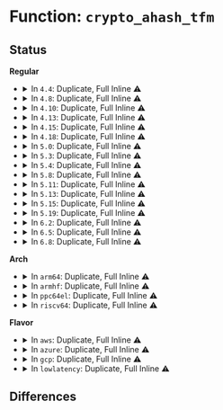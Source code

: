 # Function: <code>crypto_ahash_tfm</code>

## Status
<b>Regular</b>
<ul>
<li>
<details>
<summary>In <code>4.4</code>: Duplicate, Full Inline ⚠️</summary>

**Collision:** Static Duplication

**Inline:** Full

**Transformation:** False

**Instances:**

```
In security/integrity/ima/ima_crypto.c (ffffffff81397dd9)
Location: include/crypto/hash.h:248
Inline: True
Inline callers:
  - security/integrity/ima/ima_crypto.c:ima_calc_file_hash_atfm
  - security/integrity/ima/ima_crypto.c:ima_calc_file_hash
```
```
In crypto/ahash.c (0)
Location: include/crypto/hash.h:248
Inline: True
```
```
In crypto/shash.c (0)
Location: include/crypto/hash.h:248
Inline: True
```
</details>
</li>
<li>
<details>
<summary>In <code>4.8</code>: Duplicate, Full Inline ⚠️</summary>

**Collision:** Static Duplication

**Inline:** Full

**Transformation:** False

**Instances:**

```
In security/integrity/ima/ima_crypto.c (ffffffff813d494b)
Location: include/crypto/hash.h:249
Inline: True
Inline callers:
  - security/integrity/ima/ima_crypto.c:ima_calc_buffer_hash
  - security/integrity/ima/ima_crypto.c:ima_calc_file_hash
```
```
In crypto/ahash.c (0)
Location: include/crypto/hash.h:249
Inline: True
```
```
In crypto/shash.c (0)
Location: include/crypto/hash.h:249
Inline: True
```
```
In net/ipv4/tcp.c (ffffffff817d4847)
Location: include/crypto/hash.h:249
Inline: True
Inline callers:
  - net/ipv4/tcp.c:tcp_alloc_md5sig_pool
```
</details>
</li>
<li>
<details>
<summary>In <code>4.10</code>: Duplicate, Full Inline ⚠️</summary>

**Collision:** Static Duplication

**Inline:** Full

**Transformation:** False

**Instances:**

```
In security/integrity/ima/ima_crypto.c (ffffffff813ec39b)
Location: include/crypto/hash.h:249
Inline: True
Inline callers:
  - security/integrity/ima/ima_crypto.c:ima_calc_buffer_hash
  - security/integrity/ima/ima_crypto.c:ima_calc_file_hash
```
```
In crypto/ahash.c (0)
Location: include/crypto/hash.h:249
Inline: True
```
```
In crypto/shash.c (0)
Location: include/crypto/hash.h:249
Inline: True
```
```
In arch/x86/power/hibernate_64.c (ffffffff8178d600)
Location: include/crypto/hash.h:249
Inline: True
Inline callers:
  - arch/x86/power/hibernate_64.c:get_e820_md5
```
```
In net/ipv4/tcp.c (ffffffff81804589)
Location: include/crypto/hash.h:249
Inline: True
Inline callers:
  - net/ipv4/tcp.c:tcp_alloc_md5sig_pool
```
</details>
</li>
<li>
<details>
<summary>In <code>4.13</code>: Duplicate, Full Inline ⚠️</summary>

**Collision:** Static Duplication

**Inline:** Full

**Transformation:** False

**Instances:**

```
In security/integrity/ima/ima_crypto.c (ffffffff813f8754)
Location: include/crypto/hash.h:249
Inline: True
Inline callers:
  - security/integrity/ima/ima_crypto.c:ima_calc_buffer_hash
  - security/integrity/ima/ima_crypto.c:ima_calc_buffer_hash
  - security/integrity/ima/ima_crypto.c:ima_calc_file_hash
  - security/integrity/ima/ima_crypto.c:ima_calc_file_hash
```
```
In crypto/ahash.c (0)
Location: include/crypto/hash.h:249
Inline: True
```
```
In crypto/shash.c (0)
Location: include/crypto/hash.h:249
Inline: True
```
```
In arch/x86/power/hibernate_64.c (ffffffff817ab790)
Location: include/crypto/hash.h:249
Inline: True
Inline callers:
  - arch/x86/power/hibernate_64.c:get_e820_md5
```
```
In net/ipv4/tcp.c (ffffffff81824817)
Location: include/crypto/hash.h:249
Inline: True
Inline callers:
  - net/ipv4/tcp.c:tcp_alloc_md5sig_pool
```
</details>
</li>
<li>
<details>
<summary>In <code>4.15</code>: Duplicate, Full Inline ⚠️</summary>

**Collision:** Static Duplication

**Inline:** Full

**Transformation:** False

**Instances:**

```
In security/integrity/ima/ima_crypto.c (ffffffff81420ad8)
Location: include/crypto/hash.h:253
Inline: True
Inline callers:
  - security/integrity/ima/ima_crypto.c:ima_calc_buffer_hash
  - security/integrity/ima/ima_crypto.c:ima_calc_buffer_hash
  - security/integrity/ima/ima_crypto.c:ima_calc_file_hash
  - security/integrity/ima/ima_crypto.c:ima_calc_file_hash
```
```
In crypto/ahash.c (0)
Location: include/crypto/hash.h:253
Inline: True
```
```
In crypto/shash.c (0)
Location: include/crypto/hash.h:253
Inline: True
```
```
In crypto/gcm.c (ffffffff81438c71)
Location: include/crypto/hash.h:253
Inline: True
Inline callers:
  - crypto/gcm.c:crypto_gcm_exit_tfm
  - crypto/gcm.c:crypto_gcm_init_tfm
  - crypto/gcm.c:gcm_hash
```
```
In arch/x86/power/hibernate_64.c (ffffffff81822d00)
Location: include/crypto/hash.h:253
Inline: True
Inline callers:
  - arch/x86/power/hibernate_64.c:get_e820_md5
```
```
In net/ipv4/tcp.c (ffffffff818a35a8)
Location: include/crypto/hash.h:253
Inline: True
Inline callers:
  - net/ipv4/tcp.c:tcp_alloc_md5sig_pool
```
```
In net/ipv4/tcp_ipv4.c (0)
Location: include/crypto/hash.h:253
Inline: True
```
```
In net/ipv6/tcp_ipv6.c (0)
Location: include/crypto/hash.h:253
Inline: True
```
</details>
</li>
<li>
<details>
<summary>In <code>4.18</code>: Duplicate, Full Inline ⚠️</summary>

**Collision:** Static Duplication

**Inline:** Full

**Transformation:** False

**Instances:**

```
In security/integrity/ima/ima_crypto.c (ffffffff81452f5f)
Location: include/crypto/hash.h:252
Inline: True
Inline callers:
  - security/integrity/ima/ima_crypto.c:ima_calc_buffer_hash
  - security/integrity/ima/ima_crypto.c:ima_calc_buffer_hash
  - security/integrity/ima/ima_crypto.c:ima_calc_file_hash
  - security/integrity/ima/ima_crypto.c:ima_calc_file_hash
```
```
In crypto/ahash.c (0)
Location: include/crypto/hash.h:252
Inline: True
```
```
In crypto/shash.c (0)
Location: include/crypto/hash.h:252
Inline: True
```
```
In crypto/gcm.c (ffffffff8146af71)
Location: include/crypto/hash.h:252
Inline: True
Inline callers:
  - crypto/gcm.c:crypto_gcm_exit_tfm
  - crypto/gcm.c:crypto_gcm_init_tfm
  - crypto/gcm.c:gcm_hash
```
```
In arch/x86/power/hibernate_64.c (ffffffff8186d029)
Location: include/crypto/hash.h:252
Inline: True
Inline callers:
  - arch/x86/power/hibernate_64.c:get_e820_md5
```
```
In net/ipv4/tcp.c (ffffffff818f7ae5)
Location: include/crypto/hash.h:252
Inline: True
Inline callers:
  - net/ipv4/tcp.c:tcp_alloc_md5sig_pool
```
```
In net/ipv4/tcp_ipv4.c (0)
Location: include/crypto/hash.h:252
Inline: True
```
```
In net/ipv6/tcp_ipv6.c (0)
Location: include/crypto/hash.h:252
Inline: True
```
</details>
</li>
<li>
<details>
<summary>In <code>5.0</code>: Duplicate, Full Inline ⚠️</summary>

**Collision:** Static Duplication

**Inline:** Full

**Transformation:** False

**Instances:**

```
In security/integrity/ima/ima_crypto.c (ffffffff814700bd)
Location: include/crypto/hash.h:256
Inline: True
Inline callers:
  - security/integrity/ima/ima_crypto.c:ima_calc_buffer_hash
  - security/integrity/ima/ima_crypto.c:ima_calc_buffer_hash
  - security/integrity/ima/ima_crypto.c:ima_calc_file_hash
  - security/integrity/ima/ima_crypto.c:ima_calc_file_hash
```
```
In crypto/ahash.c (0)
Location: include/crypto/hash.h:256
Inline: True
```
```
In crypto/shash.c (0)
Location: include/crypto/hash.h:256
Inline: True
```
```
In crypto/gcm.c (ffffffff81488871)
Location: include/crypto/hash.h:256
Inline: True
Inline callers:
  - crypto/gcm.c:crypto_gcm_exit_tfm
  - crypto/gcm.c:crypto_gcm_init_tfm
  - crypto/gcm.c:gcm_hash
```
```
In net/ipv4/tcp.c (ffffffff81926155)
Location: include/crypto/hash.h:256
Inline: True
Inline callers:
  - net/ipv4/tcp.c:tcp_alloc_md5sig_pool
```
```
In net/ipv4/tcp_ipv4.c (0)
Location: include/crypto/hash.h:256
Inline: True
```
```
In net/ipv6/tcp_ipv6.c (0)
Location: include/crypto/hash.h:256
Inline: True
```
</details>
</li>
<li>
<details>
<summary>In <code>5.3</code>: Duplicate, Full Inline ⚠️</summary>

**Collision:** Static Duplication

**Inline:** Full

**Transformation:** False

**Instances:**

```
In security/integrity/ima/ima_crypto.c (ffffffff8149dab5)
Location: include/crypto/hash.h:255
Inline: True
Inline callers:
  - security/integrity/ima/ima_crypto.c:ima_calc_buffer_hash
  - security/integrity/ima/ima_crypto.c:ima_calc_buffer_hash
  - security/integrity/ima/ima_crypto.c:ima_calc_file_hash
  - security/integrity/ima/ima_crypto.c:ima_calc_file_hash_atfm
```
```
In crypto/ahash.c (0)
Location: include/crypto/hash.h:255
Inline: True
```
```
In crypto/shash.c (0)
Location: include/crypto/hash.h:255
Inline: True
```
```
In crypto/gcm.c (ffffffff814b65b1)
Location: include/crypto/hash.h:255
Inline: True
Inline callers:
  - crypto/gcm.c:crypto_gcm_exit_tfm
  - crypto/gcm.c:crypto_gcm_init_tfm
  - crypto/gcm.c:gcm_hash
```
```
In net/ipv4/tcp.c (ffffffff81987289)
Location: include/crypto/hash.h:255
Inline: True
Inline callers:
  - net/ipv4/tcp.c:__tcp_alloc_md5sig_pool
```
```
In net/ipv4/tcp_ipv4.c (0)
Location: include/crypto/hash.h:255
Inline: True
```
```
In net/ipv6/tcp_ipv6.c (0)
Location: include/crypto/hash.h:255
Inline: True
```
</details>
</li>
<li>
<details>
<summary>In <code>5.4</code>: Duplicate, Full Inline ⚠️</summary>

**Collision:** Static Duplication

**Inline:** Full

**Transformation:** False

**Instances:**

```
In fs/verity/enable.c (ffffffff8134f610)
Location: include/crypto/hash.h:255
Inline: True
Inline callers:
  - fs/verity/enable.c:build_merkle_tree
```
```
In fs/verity/hash_algs.c (ffffffff81350500)
Location: include/crypto/hash.h:255
Inline: True
Inline callers:
  - fs/verity/hash_algs.c:fsverity_hash_buffer
  - fs/verity/hash_algs.c:fsverity_prepare_hash_state
  - fs/verity/hash_algs.c:fsverity_get_hash_alg
  - fs/verity/hash_algs.c:fsverity_get_hash_alg
```
```
In fs/verity/verify.c (ffffffff81351966)
Location: include/crypto/hash.h:255
Inline: True
Inline callers:
  - fs/verity/verify.c:fsverity_verify_page
```
```
In security/integrity/ima/ima_crypto.c (ffffffff814b7ef5)
Location: include/crypto/hash.h:255
Inline: True
Inline callers:
  - security/integrity/ima/ima_crypto.c:ima_calc_buffer_hash
  - security/integrity/ima/ima_crypto.c:ima_calc_buffer_hash
  - security/integrity/ima/ima_crypto.c:ima_calc_file_hash
  - security/integrity/ima/ima_crypto.c:ima_calc_file_hash_atfm
```
```
In crypto/ahash.c (0)
Location: include/crypto/hash.h:255
Inline: True
```
```
In crypto/shash.c (0)
Location: include/crypto/hash.h:255
Inline: True
```
```
In crypto/gcm.c (ffffffff814cf7d1)
Location: include/crypto/hash.h:255
Inline: True
Inline callers:
  - crypto/gcm.c:crypto_gcm_exit_tfm
  - crypto/gcm.c:crypto_gcm_init_tfm
  - crypto/gcm.c:gcm_hash
```
```
In net/ipv4/tcp.c (ffffffff819bda29)
Location: include/crypto/hash.h:255
Inline: True
Inline callers:
  - net/ipv4/tcp.c:__tcp_alloc_md5sig_pool
```
```
In net/ipv4/tcp_ipv4.c (0)
Location: include/crypto/hash.h:255
Inline: True
```
```
In net/ipv6/tcp_ipv6.c (0)
Location: include/crypto/hash.h:255
Inline: True
```
</details>
</li>
<li>
<details>
<summary>In <code>5.8</code>: Duplicate, Full Inline ⚠️</summary>

**Collision:** Static Duplication

**Inline:** Full

**Transformation:** False

**Instances:**

```
In fs/verity/hash_algs.c (ffffffff81396eb9)
Location: include/crypto/hash.h:268
Inline: True
Inline callers:
  - fs/verity/hash_algs.c:fsverity_hash_buffer
  - fs/verity/hash_algs.c:fsverity_prepare_hash_state
  - fs/verity/hash_algs.c:fsverity_get_hash_alg
```
```
In security/integrity/ima/ima_crypto.c (ffffffff81517be0)
Location: include/crypto/hash.h:268
Inline: True
Inline callers:
  - security/integrity/ima/ima_crypto.c:ima_calc_buffer_hash
  - security/integrity/ima/ima_crypto.c:calc_buffer_ahash_atfm
  - security/integrity/ima/ima_crypto.c:ima_calc_file_hash
  - security/integrity/ima/ima_crypto.c:ima_calc_file_hash_atfm
```
```
In crypto/ahash.c (0)
Location: include/crypto/hash.h:268
Inline: True
```
```
In crypto/shash.c (0)
Location: include/crypto/hash.h:268
Inline: True
```
```
In crypto/gcm.c (ffffffff8152e9d1)
Location: include/crypto/hash.h:268
Inline: True
Inline callers:
  - crypto/gcm.c:crypto_gcm_exit_tfm
  - crypto/gcm.c:crypto_gcm_init_tfm
  - crypto/gcm.c:gcm_hash
```
```
In net/ipv4/tcp.c (ffffffff81aa85cc)
Location: include/crypto/hash.h:268
Inline: True
Inline callers:
  - net/ipv4/tcp.c:__tcp_alloc_md5sig_pool
```
```
In net/ipv4/tcp_ipv4.c (0)
Location: include/crypto/hash.h:268
Inline: True
```
```
In net/ipv6/tcp_ipv6.c (0)
Location: include/crypto/hash.h:268
Inline: True
```
</details>
</li>
<li>
<details>
<summary>In <code>5.11</code>: Duplicate, Full Inline ⚠️</summary>

**Collision:** Static Duplication

**Inline:** Full

**Transformation:** False

**Instances:**

```
In fs/verity/hash_algs.c (ffffffff813a8ae9)
Location: include/crypto/hash.h:276
Inline: True
Inline callers:
  - fs/verity/hash_algs.c:fsverity_hash_buffer
  - fs/verity/hash_algs.c:fsverity_prepare_hash_state
  - fs/verity/hash_algs.c:fsverity_get_hash_alg
```
```
In security/integrity/ima/ima_crypto.c (ffffffff81534ce7)
Location: include/crypto/hash.h:276
Inline: True
Inline callers:
  - security/integrity/ima/ima_crypto.c:ima_calc_buffer_hash
  - security/integrity/ima/ima_crypto.c:calc_buffer_ahash_atfm
  - security/integrity/ima/ima_crypto.c:ima_calc_file_hash
  - security/integrity/ima/ima_crypto.c:ima_calc_file_hash_atfm
```
```
In crypto/ahash.c (0)
Location: include/crypto/hash.h:276
Inline: True
```
```
In crypto/shash.c (0)
Location: include/crypto/hash.h:276
Inline: True
```
```
In crypto/gcm.c (ffffffff8154b951)
Location: include/crypto/hash.h:276
Inline: True
Inline callers:
  - crypto/gcm.c:crypto_gcm_exit_tfm
  - crypto/gcm.c:crypto_gcm_init_tfm
  - crypto/gcm.c:gcm_hash
```
```
In net/ipv4/tcp.c (ffffffff81ab2b3c)
Location: include/crypto/hash.h:276
Inline: True
Inline callers:
  - net/ipv4/tcp.c:__tcp_alloc_md5sig_pool
```
```
In net/ipv4/tcp_ipv4.c (0)
Location: include/crypto/hash.h:276
Inline: True
```
```
In net/ipv6/tcp_ipv6.c (0)
Location: include/crypto/hash.h:276
Inline: True
```
</details>
</li>
<li>
<details>
<summary>In <code>5.13</code>: Duplicate, Full Inline ⚠️</summary>

**Collision:** Static Duplication

**Inline:** Full

**Transformation:** False

**Instances:**

```
In fs/verity/hash_algs.c (ffffffff813afb5c)
Location: include/crypto/hash.h:276
Inline: True
Inline callers:
  - fs/verity/hash_algs.c:fsverity_hash_buffer
  - fs/verity/hash_algs.c:fsverity_prepare_hash_state
  - fs/verity/hash_algs.c:fsverity_get_hash_alg
```
```
In security/integrity/ima/ima_crypto.c (ffffffff8153d0d1)
Location: include/crypto/hash.h:276
Inline: True
Inline callers:
  - security/integrity/ima/ima_crypto.c:ima_calc_buffer_hash
  - security/integrity/ima/ima_crypto.c:ima_calc_buffer_hash
  - security/integrity/ima/ima_crypto.c:ima_calc_file_hash
  - security/integrity/ima/ima_crypto.c:ima_calc_file_hash_atfm
```
```
In crypto/ahash.c (0)
Location: include/crypto/hash.h:276
Inline: True
```
```
In crypto/shash.c (0)
Location: include/crypto/hash.h:276
Inline: True
```
```
In crypto/gcm.c (ffffffff81553f51)
Location: include/crypto/hash.h:276
Inline: True
Inline callers:
  - crypto/gcm.c:crypto_gcm_exit_tfm
  - crypto/gcm.c:crypto_gcm_init_tfm
  - crypto/gcm.c:gcm_hash
```
```
In net/ipv4/tcp.c (ffffffff81a9dd8c)
Location: include/crypto/hash.h:276
Inline: True
Inline callers:
  - net/ipv4/tcp.c:__tcp_alloc_md5sig_pool
```
```
In net/ipv4/tcp_ipv4.c (0)
Location: include/crypto/hash.h:276
Inline: True
```
```
In net/ipv6/tcp_ipv6.c (0)
Location: include/crypto/hash.h:276
Inline: True
```
</details>
</li>
<li>
<details>
<summary>In <code>5.15</code>: Duplicate, Full Inline ⚠️</summary>

**Collision:** Static Duplication

**Inline:** Full

**Transformation:** False

**Instances:**

```
In fs/verity/hash_algs.c (ffffffff813ff74c)
Location: include/crypto/hash.h:276
Inline: True
Inline callers:
  - fs/verity/hash_algs.c:fsverity_hash_buffer
  - fs/verity/hash_algs.c:fsverity_prepare_hash_state
  - fs/verity/hash_algs.c:fsverity_get_hash_alg
```
```
In security/integrity/ima/ima_crypto.c (ffffffff8159bf51)
Location: include/crypto/hash.h:276
Inline: True
Inline callers:
  - security/integrity/ima/ima_crypto.c:ima_calc_buffer_hash
  - security/integrity/ima/ima_crypto.c:ima_calc_buffer_hash
  - security/integrity/ima/ima_crypto.c:ima_calc_file_hash
  - security/integrity/ima/ima_crypto.c:ima_calc_file_hash_atfm
```
```
In crypto/ahash.c (0)
Location: include/crypto/hash.h:276
Inline: True
```
```
In crypto/shash.c (0)
Location: include/crypto/hash.h:276
Inline: True
```
```
In crypto/gcm.c (ffffffff815b4f81)
Location: include/crypto/hash.h:276
Inline: True
Inline callers:
  - crypto/gcm.c:crypto_gcm_exit_tfm
  - crypto/gcm.c:crypto_gcm_init_tfm
  - crypto/gcm.c:gcm_hash
```
```
In net/ipv4/tcp.c (ffffffff81b597ee)
Location: include/crypto/hash.h:276
Inline: True
Inline callers:
  - net/ipv4/tcp.c:__tcp_alloc_md5sig_pool
```
```
In net/ipv4/tcp_ipv4.c (0)
Location: include/crypto/hash.h:276
Inline: True
```
```
In net/ipv6/tcp_ipv6.c (0)
Location: include/crypto/hash.h:276
Inline: True
```
</details>
</li>
<li>
<details>
<summary>In <code>5.19</code>: Duplicate, Full Inline ⚠️</summary>

**Collision:** Static Duplication

**Inline:** Full

**Transformation:** False

**Instances:**

```
In fs/verity/hash_algs.c (ffffffff8147339e)
Location: include/crypto/hash.h:276
Inline: True
Inline callers:
  - fs/verity/hash_algs.c:fsverity_hash_buffer
  - fs/verity/hash_algs.c:fsverity_prepare_hash_state
  - fs/verity/hash_algs.c:fsverity_get_hash_alg
```
```
In security/integrity/ima/ima_crypto.c (ffffffff81640f2d)
Location: include/crypto/hash.h:276
Inline: True
Inline callers:
  - security/integrity/ima/ima_crypto.c:ima_calc_buffer_hash
  - security/integrity/ima/ima_crypto.c:ima_calc_buffer_hash
  - security/integrity/ima/ima_crypto.c:ima_calc_file_hash
  - security/integrity/ima/ima_crypto.c:ima_calc_file_hash_atfm
```
```
In crypto/ahash.c (0)
Location: include/crypto/hash.h:276
Inline: True
```
```
In crypto/shash.c (0)
Location: include/crypto/hash.h:276
Inline: True
```
```
In crypto/gcm.c (ffffffff8165dff1)
Location: include/crypto/hash.h:276
Inline: True
Inline callers:
  - crypto/gcm.c:crypto_gcm_exit_tfm
  - crypto/gcm.c:crypto_gcm_init_tfm
  - crypto/gcm.c:gcm_hash
```
```
In net/ipv4/tcp.c (ffffffff81ce8258)
Location: include/crypto/hash.h:276
Inline: True
Inline callers:
  - net/ipv4/tcp.c:__tcp_alloc_md5sig_pool
```
```
In net/ipv4/tcp_ipv4.c (0)
Location: include/crypto/hash.h:276
Inline: True
```
```
In net/ipv6/tcp_ipv6.c (0)
Location: include/crypto/hash.h:276
Inline: True
```
</details>
</li>
<li>
<details>
<summary>In <code>6.2</code>: Duplicate, Full Inline ⚠️</summary>

**Collision:** Static Duplication

**Inline:** Full

**Transformation:** False

**Instances:**

```
In fs/verity/hash_algs.c (ffffffff8150522e)
Location: include/crypto/hash.h:276
Inline: True
Inline callers:
  - fs/verity/hash_algs.c:fsverity_hash_buffer
  - fs/verity/hash_algs.c:fsverity_prepare_hash_state
  - fs/verity/hash_algs.c:fsverity_get_hash_alg
```
```
In security/integrity/ima/ima_crypto.c (ffffffff816f8e9d)
Location: include/crypto/hash.h:276
Inline: True
Inline callers:
  - security/integrity/ima/ima_crypto.c:ima_calc_buffer_hash
  - security/integrity/ima/ima_crypto.c:ima_calc_buffer_hash
  - security/integrity/ima/ima_crypto.c:ima_calc_file_hash
  - security/integrity/ima/ima_crypto.c:ima_calc_file_hash_atfm
```
```
In crypto/ahash.c (0)
Location: include/crypto/hash.h:276
Inline: True
```
```
In crypto/shash.c (0)
Location: include/crypto/hash.h:276
Inline: True
```
```
In crypto/gcm.c (ffffffff81717931)
Location: include/crypto/hash.h:276
Inline: True
Inline callers:
  - crypto/gcm.c:crypto_gcm_exit_tfm
  - crypto/gcm.c:crypto_gcm_init_tfm
  - crypto/gcm.c:gcm_hash
```
```
In net/ipv4/tcp.c (ffffffff81eabbb2)
Location: include/crypto/hash.h:276
Inline: True
Inline callers:
  - net/ipv4/tcp.c:__tcp_alloc_md5sig_pool
```
```
In net/ipv4/tcp_ipv4.c (0)
Location: include/crypto/hash.h:276
Inline: True
```
```
In net/ipv6/tcp_ipv6.c (0)
Location: include/crypto/hash.h:276
Inline: True
```
</details>
</li>
<li>
<details>
<summary>In <code>6.5</code>: Duplicate, Full Inline ⚠️</summary>

**Collision:** Static Duplication

**Inline:** Full

**Transformation:** False

**Instances:**

```
In security/integrity/ima/ima_crypto.c (ffffffff81733096)
Location: include/crypto/hash.h:307
Inline: True
Inline callers:
  - security/integrity/ima/ima_crypto.c:ima_calc_buffer_hash
  - security/integrity/ima/ima_crypto.c:ima_calc_buffer_hash
  - security/integrity/ima/ima_crypto.c:ima_calc_file_hash
  - security/integrity/ima/ima_crypto.c:ima_calc_file_hash_atfm
```
```
In crypto/ahash.c (ffffffff81744c83)
Location: include/crypto/hash.h:307
Inline: True
Inline callers:
  - crypto/ahash.c:crypto_clone_ahash
  - crypto/ahash.c:crypto_clone_ahash
  - crypto/ahash.c:ahash_save_req
```
```
In crypto/shash.c (ffffffff81746c02)
Location: include/crypto/hash.h:307
Inline: True
Inline callers:
  - crypto/shash.c:crypto_clone_shash_ops_async
```
```
In crypto/gcm.c (ffffffff81753311)
Location: include/crypto/hash.h:307
Inline: True
Inline callers:
  - crypto/gcm.c:crypto_gcm_exit_tfm
  - crypto/gcm.c:crypto_gcm_init_tfm
  - crypto/gcm.c:gcm_hash
```
```
In lib/iov_iter.c (0)
Location: include/crypto/hash.h:307
Inline: True
```
```
In net/ipv4/tcp.c (ffffffff81f0a372)
Location: include/crypto/hash.h:307
Inline: True
Inline callers:
  - net/ipv4/tcp.c:__tcp_alloc_md5sig_pool
```
```
In net/ipv4/tcp_ipv4.c (0)
Location: include/crypto/hash.h:307
Inline: True
```
```
In net/ipv6/tcp_ipv6.c (0)
Location: include/crypto/hash.h:307
Inline: True
```
</details>
</li>
<li>
<details>
<summary>In <code>6.8</code>: Duplicate, Full Inline ⚠️</summary>

**Collision:** Static Duplication

**Inline:** Full

**Transformation:** False

**Instances:**

```
In security/integrity/ima/ima_crypto.c (ffffffff81773aa6)
Location: include/crypto/hash.h:294
Inline: True
Inline callers:
  - security/integrity/ima/ima_crypto.c:ima_calc_buffer_hash
  - security/integrity/ima/ima_crypto.c:ima_calc_buffer_hash
  - security/integrity/ima/ima_crypto.c:ima_calc_file_hash
  - security/integrity/ima/ima_crypto.c:ima_calc_file_hash_atfm
```
```
In crypto/ahash.c (ffffffff817874bd)
Location: include/crypto/hash.h:294
Inline: True
Inline callers:
  - crypto/ahash.c:crypto_clone_ahash
  - crypto/ahash.c:crypto_clone_ahash
```
```
In crypto/gcm.c (ffffffff817951e1)
Location: include/crypto/hash.h:294
Inline: True
Inline callers:
  - crypto/gcm.c:crypto_gcm_exit_tfm
  - crypto/gcm.c:crypto_gcm_init_tfm
  - crypto/gcm.c:gcm_hash
```
```
In net/ipv4/tcp_sigpool.c (ffffffff8204c5d1)
Location: include/crypto/hash.h:294
Inline: True
Inline callers:
  - net/ipv4/tcp_sigpool.c:tcp_sigpool_end
  - net/ipv4/tcp_sigpool.c:tcp_sigpool_start
  - net/ipv4/tcp_sigpool.c:tcp_sigpool_start
  - net/ipv4/tcp_sigpool.c:cpool_cleanup_work_cb
  - net/ipv4/tcp_sigpool.c:tcp_sigpool_alloc_ahash
  - net/ipv4/tcp_sigpool.c:tcp_sigpool_alloc_ahash
```
```
In net/ipv4/tcp_ao.c (0)
Location: include/crypto/hash.h:294
Inline: True
```
</details>
</li>
</ul>
<b>Arch</b>
<ul>
<li>
<details>
<summary>In <code>arm64</code>: Duplicate, Full Inline ⚠️</summary>

**Collision:** Static Duplication

**Inline:** Full

**Transformation:** False

**Instances:**

```
In fs/verity/enable.c (ffff800010411008)
Location: include/crypto/hash.h:255
Inline: True
Inline callers:
  - fs/verity/enable.c:build_merkle_tree
```
```
In fs/verity/hash_algs.c (ffff8000104121b8)
Location: include/crypto/hash.h:255
Inline: True
Inline callers:
  - fs/verity/hash_algs.c:fsverity_hash_buffer
  - fs/verity/hash_algs.c:fsverity_prepare_hash_state
  - fs/verity/hash_algs.c:fsverity_get_hash_alg
  - fs/verity/hash_algs.c:fsverity_get_hash_alg
```
```
In fs/verity/verify.c (ffff8000104138d0)
Location: include/crypto/hash.h:255
Inline: True
Inline callers:
  - fs/verity/verify.c:fsverity_verify_bio
  - fs/verity/verify.c:fsverity_verify_page
```
```
In security/integrity/ima/ima_crypto.c (ffff8000105b02c0)
Location: include/crypto/hash.h:255
Inline: True
Inline callers:
  - security/integrity/ima/ima_crypto.c:ima_calc_buffer_hash
  - security/integrity/ima/ima_crypto.c:ima_calc_buffer_hash
  - security/integrity/ima/ima_crypto.c:ima_calc_file_hash
  - security/integrity/ima/ima_crypto.c:ima_calc_file_hash_atfm
```
```
In crypto/ahash.c (0)
Location: include/crypto/hash.h:255
Inline: True
```
```
In crypto/shash.c (0)
Location: include/crypto/hash.h:255
Inline: True
```
```
In crypto/gcm.c (ffff8000105cb8c4)
Location: include/crypto/hash.h:255
Inline: True
Inline callers:
  - crypto/gcm.c:crypto_gcm_exit_tfm
  - crypto/gcm.c:crypto_gcm_init_tfm
  - crypto/gcm.c:gcm_hash
```
```
In net/ipv4/tcp.c (ffff800010c6f5e8)
Location: include/crypto/hash.h:255
Inline: True
Inline callers:
  - net/ipv4/tcp.c:tcp_alloc_md5sig_pool
```
```
In net/ipv4/tcp_ipv4.c (0)
Location: include/crypto/hash.h:255
Inline: True
```
```
In net/ipv6/tcp_ipv6.c (0)
Location: include/crypto/hash.h:255
Inline: True
```
</details>
</li>
<li>
<details>
<summary>In <code>armhf</code>: Duplicate, Full Inline ⚠️</summary>

**Collision:** Static Duplication

**Inline:** Full

**Transformation:** False

**Instances:**

```
In fs/verity/enable.c (c05dd5dc)
Location: include/crypto/hash.h:255
Inline: True
Inline callers:
  - fs/verity/enable.c:build_merkle_tree
```
```
In fs/verity/hash_algs.c (c05de834)
Location: include/crypto/hash.h:255
Inline: True
Inline callers:
  - fs/verity/hash_algs.c:fsverity_hash_buffer
  - fs/verity/hash_algs.c:fsverity_prepare_hash_state
  - fs/verity/hash_algs.c:fsverity_get_hash_alg
  - fs/verity/hash_algs.c:fsverity_get_hash_alg
```
```
In fs/verity/verify.c (c05dfb7c)
Location: include/crypto/hash.h:255
Inline: True
Inline callers:
  - fs/verity/verify.c:fsverity_verify_bio
  - fs/verity/verify.c:fsverity_verify_page
```
```
In security/integrity/ima/ima_crypto.c (c075f9e0)
Location: include/crypto/hash.h:255
Inline: True
Inline callers:
  - security/integrity/ima/ima_crypto.c:ima_calc_buffer_hash
  - security/integrity/ima/ima_crypto.c:ima_calc_buffer_hash
  - security/integrity/ima/ima_crypto.c:ima_calc_file_hash
  - security/integrity/ima/ima_crypto.c:ima_calc_file_hash_atfm
```
```
In crypto/ahash.c (0)
Location: include/crypto/hash.h:255
Inline: True
```
```
In crypto/shash.c (0)
Location: include/crypto/hash.h:255
Inline: True
```
```
In crypto/gcm.c (c0779300)
Location: include/crypto/hash.h:255
Inline: True
Inline callers:
  - crypto/gcm.c:crypto_gcm_exit_tfm
  - crypto/gcm.c:crypto_gcm_init_tfm
  - crypto/gcm.c:gcm_hash
```
```
In net/ipv4/tcp.c (c0d7e7ec)
Location: include/crypto/hash.h:255
Inline: True
Inline callers:
  - net/ipv4/tcp.c:tcp_alloc_md5sig_pool
```
```
In net/ipv4/tcp_ipv4.c (0)
Location: include/crypto/hash.h:255
Inline: True
```
```
In net/ipv6/tcp_ipv6.c (0)
Location: include/crypto/hash.h:255
Inline: True
```
</details>
</li>
<li>
<details>
<summary>In <code>ppc64el</code>: Duplicate, Full Inline ⚠️</summary>

**Collision:** Static Duplication

**Inline:** Full

**Transformation:** False

**Instances:**

```
In fs/verity/enable.c (c00000000051eaf0)
Location: include/crypto/hash.h:255
Inline: True
Inline callers:
  - fs/verity/enable.c:build_merkle_tree
```
```
In fs/verity/hash_algs.c (c00000000051ff18)
Location: include/crypto/hash.h:255
Inline: True
Inline callers:
  - fs/verity/hash_algs.c:fsverity_hash_buffer
  - fs/verity/hash_algs.c:fsverity_prepare_hash_state
  - fs/verity/hash_algs.c:fsverity_get_hash_alg
  - fs/verity/hash_algs.c:fsverity_get_hash_alg
```
```
In fs/verity/verify.c (c000000000521b44)
Location: include/crypto/hash.h:255
Inline: True
Inline callers:
  - fs/verity/verify.c:fsverity_verify_page
```
```
In security/integrity/ima/ima_crypto.c (c00000000072fd70)
Location: include/crypto/hash.h:255
Inline: True
Inline callers:
  - security/integrity/ima/ima_crypto.c:ima_calc_buffer_hash
  - security/integrity/ima/ima_crypto.c:ima_calc_buffer_hash
  - security/integrity/ima/ima_crypto.c:ima_calc_file_hash
  - security/integrity/ima/ima_crypto.c:ima_calc_file_hash_atfm
```
```
In crypto/ahash.c (0)
Location: include/crypto/hash.h:255
Inline: True
```
```
In crypto/shash.c (0)
Location: include/crypto/hash.h:255
Inline: True
```
```
In crypto/gcm.c (c0000000007569d8)
Location: include/crypto/hash.h:255
Inline: True
Inline callers:
  - crypto/gcm.c:crypto_gcm_exit_tfm
  - crypto/gcm.c:crypto_gcm_init_tfm
  - crypto/gcm.c:gcm_hash
```
```
In net/ipv4/tcp.c (c000000000d76390)
Location: include/crypto/hash.h:255
Inline: True
Inline callers:
  - net/ipv4/tcp.c:__tcp_alloc_md5sig_pool
```
```
In net/ipv4/tcp_ipv4.c (0)
Location: include/crypto/hash.h:255
Inline: True
```
```
In net/ipv6/tcp_ipv6.c (0)
Location: include/crypto/hash.h:255
Inline: True
```
</details>
</li>
<li>
<details>
<summary>In <code>riscv64</code>: Duplicate, Full Inline ⚠️</summary>

**Collision:** Static Duplication

**Inline:** Full

**Transformation:** False

**Instances:**

```
In fs/verity/enable.c (ffffffe0002b9496)
Location: include/crypto/hash.h:255
Inline: True
Inline callers:
  - fs/verity/enable.c:build_merkle_tree
```
```
In fs/verity/hash_algs.c (ffffffe0002ba224)
Location: include/crypto/hash.h:255
Inline: True
Inline callers:
  - fs/verity/hash_algs.c:fsverity_hash_buffer
  - fs/verity/hash_algs.c:fsverity_prepare_hash_state
  - fs/verity/hash_algs.c:fsverity_get_hash_alg
  - fs/verity/hash_algs.c:fsverity_get_hash_alg
```
```
In fs/verity/verify.c (ffffffe0002bb2c6)
Location: include/crypto/hash.h:255
Inline: True
Inline callers:
  - fs/verity/verify.c:fsverity_verify_bio
  - fs/verity/verify.c:fsverity_verify_page
```
```
In security/integrity/ima/ima_crypto.c (ffffffe0003f7f5a)
Location: include/crypto/hash.h:255
Inline: True
Inline callers:
  - security/integrity/ima/ima_crypto.c:ima_calc_buffer_hash
  - security/integrity/ima/ima_crypto.c:ima_calc_buffer_hash
  - security/integrity/ima/ima_crypto.c:ima_calc_file_hash
  - security/integrity/ima/ima_crypto.c:ima_calc_file_hash_atfm
```
```
In crypto/ahash.c (0)
Location: include/crypto/hash.h:255
Inline: True
```
```
In crypto/shash.c (0)
Location: include/crypto/hash.h:255
Inline: True
```
```
In crypto/gcm.c (ffffffe00040fc10)
Location: include/crypto/hash.h:255
Inline: True
Inline callers:
  - crypto/gcm.c:crypto_gcm_exit_tfm
  - crypto/gcm.c:crypto_gcm_init_tfm
  - crypto/gcm.c:gcm_hash
```
```
In net/ipv4/tcp.c (ffffffe0007d4956)
Location: include/crypto/hash.h:255
Inline: True
Inline callers:
  - net/ipv4/tcp.c:tcp_alloc_md5sig_pool
```
```
In net/ipv4/tcp_ipv4.c (0)
Location: include/crypto/hash.h:255
Inline: True
```
```
In net/ipv6/tcp_ipv6.c (0)
Location: include/crypto/hash.h:255
Inline: True
```
</details>
</li>
</ul>
<b>Flavor</b>
<ul>
<li>
<details>
<summary>In <code>aws</code>: Duplicate, Full Inline ⚠️</summary>

**Collision:** Static Duplication

**Inline:** Full

**Transformation:** False

**Instances:**

```
In fs/verity/enable.c (ffffffff81347bf0)
Location: include/crypto/hash.h:255
Inline: True
Inline callers:
  - fs/verity/enable.c:build_merkle_tree
```
```
In fs/verity/hash_algs.c (ffffffff81348ae0)
Location: include/crypto/hash.h:255
Inline: True
Inline callers:
  - fs/verity/hash_algs.c:fsverity_hash_buffer
  - fs/verity/hash_algs.c:fsverity_prepare_hash_state
  - fs/verity/hash_algs.c:fsverity_get_hash_alg
  - fs/verity/hash_algs.c:fsverity_get_hash_alg
```
```
In fs/verity/verify.c (ffffffff81349f46)
Location: include/crypto/hash.h:255
Inline: True
Inline callers:
  - fs/verity/verify.c:fsverity_verify_page
```
```
In security/integrity/ima/ima_crypto.c (ffffffff814b04d5)
Location: include/crypto/hash.h:255
Inline: True
Inline callers:
  - security/integrity/ima/ima_crypto.c:ima_calc_buffer_hash
  - security/integrity/ima/ima_crypto.c:ima_calc_buffer_hash
  - security/integrity/ima/ima_crypto.c:ima_calc_file_hash
  - security/integrity/ima/ima_crypto.c:ima_calc_file_hash_atfm
```
```
In crypto/ahash.c (0)
Location: include/crypto/hash.h:255
Inline: True
```
```
In crypto/shash.c (0)
Location: include/crypto/hash.h:255
Inline: True
```
```
In crypto/gcm.c (ffffffff814c7db1)
Location: include/crypto/hash.h:255
Inline: True
Inline callers:
  - crypto/gcm.c:crypto_gcm_exit_tfm
  - crypto/gcm.c:crypto_gcm_init_tfm
  - crypto/gcm.c:gcm_hash
```
```
In net/ipv4/tcp.c (ffffffff8195d899)
Location: include/crypto/hash.h:255
Inline: True
Inline callers:
  - net/ipv4/tcp.c:__tcp_alloc_md5sig_pool
```
```
In net/ipv4/tcp_ipv4.c (0)
Location: include/crypto/hash.h:255
Inline: True
```
```
In net/ipv6/tcp_ipv6.c (0)
Location: include/crypto/hash.h:255
Inline: True
```
</details>
</li>
<li>
<details>
<summary>In <code>azure</code>: Duplicate, Full Inline ⚠️</summary>

**Collision:** Static Duplication

**Inline:** Full

**Transformation:** False

**Instances:**

```
In fs/verity/enable.c (ffffffff813388d0)
Location: include/crypto/hash.h:255
Inline: True
Inline callers:
  - fs/verity/enable.c:build_merkle_tree
```
```
In fs/verity/hash_algs.c (ffffffff813397c0)
Location: include/crypto/hash.h:255
Inline: True
Inline callers:
  - fs/verity/hash_algs.c:fsverity_hash_buffer
  - fs/verity/hash_algs.c:fsverity_prepare_hash_state
  - fs/verity/hash_algs.c:fsverity_get_hash_alg
  - fs/verity/hash_algs.c:fsverity_get_hash_alg
```
```
In fs/verity/verify.c (ffffffff8133ac26)
Location: include/crypto/hash.h:255
Inline: True
Inline callers:
  - fs/verity/verify.c:fsverity_verify_page
```
```
In security/integrity/ima/ima_crypto.c (ffffffff814a0ef5)
Location: include/crypto/hash.h:255
Inline: True
Inline callers:
  - security/integrity/ima/ima_crypto.c:ima_calc_buffer_hash
  - security/integrity/ima/ima_crypto.c:ima_calc_buffer_hash
  - security/integrity/ima/ima_crypto.c:ima_calc_file_hash
  - security/integrity/ima/ima_crypto.c:ima_calc_file_hash_atfm
```
```
In crypto/ahash.c (0)
Location: include/crypto/hash.h:255
Inline: True
```
```
In crypto/shash.c (0)
Location: include/crypto/hash.h:255
Inline: True
```
```
In crypto/gcm.c (ffffffff814b87d1)
Location: include/crypto/hash.h:255
Inline: True
Inline callers:
  - crypto/gcm.c:crypto_gcm_exit_tfm
  - crypto/gcm.c:crypto_gcm_init_tfm
  - crypto/gcm.c:gcm_hash
```
```
In net/ipv4/tcp.c (ffffffff81917389)
Location: include/crypto/hash.h:255
Inline: True
Inline callers:
  - net/ipv4/tcp.c:__tcp_alloc_md5sig_pool
```
```
In net/ipv4/tcp_ipv4.c (0)
Location: include/crypto/hash.h:255
Inline: True
```
```
In net/ipv6/tcp_ipv6.c (0)
Location: include/crypto/hash.h:255
Inline: True
```
</details>
</li>
<li>
<details>
<summary>In <code>gcp</code>: Duplicate, Full Inline ⚠️</summary>

**Collision:** Static Duplication

**Inline:** Full

**Transformation:** False

**Instances:**

```
In fs/verity/enable.c (ffffffff813456c0)
Location: include/crypto/hash.h:255
Inline: True
Inline callers:
  - fs/verity/enable.c:build_merkle_tree
```
```
In fs/verity/hash_algs.c (ffffffff813465b0)
Location: include/crypto/hash.h:255
Inline: True
Inline callers:
  - fs/verity/hash_algs.c:fsverity_hash_buffer
  - fs/verity/hash_algs.c:fsverity_prepare_hash_state
  - fs/verity/hash_algs.c:fsverity_get_hash_alg
  - fs/verity/hash_algs.c:fsverity_get_hash_alg
```
```
In fs/verity/verify.c (ffffffff81347a16)
Location: include/crypto/hash.h:255
Inline: True
Inline callers:
  - fs/verity/verify.c:fsverity_verify_page
```
```
In security/integrity/ima/ima_crypto.c (ffffffff814ac565)
Location: include/crypto/hash.h:255
Inline: True
Inline callers:
  - security/integrity/ima/ima_crypto.c:ima_calc_buffer_hash
  - security/integrity/ima/ima_crypto.c:ima_calc_buffer_hash
  - security/integrity/ima/ima_crypto.c:ima_calc_file_hash
  - security/integrity/ima/ima_crypto.c:ima_calc_file_hash_atfm
```
```
In crypto/ahash.c (0)
Location: include/crypto/hash.h:255
Inline: True
```
```
In crypto/shash.c (0)
Location: include/crypto/hash.h:255
Inline: True
```
```
In crypto/gcm.c (ffffffff814c3e41)
Location: include/crypto/hash.h:255
Inline: True
Inline callers:
  - crypto/gcm.c:crypto_gcm_exit_tfm
  - crypto/gcm.c:crypto_gcm_init_tfm
  - crypto/gcm.c:gcm_hash
```
```
In net/ipv4/tcp.c (ffffffff819c8069)
Location: include/crypto/hash.h:255
Inline: True
Inline callers:
  - net/ipv4/tcp.c:__tcp_alloc_md5sig_pool
```
```
In net/ipv4/tcp_ipv4.c (0)
Location: include/crypto/hash.h:255
Inline: True
```
```
In net/ipv6/tcp_ipv6.c (0)
Location: include/crypto/hash.h:255
Inline: True
```
</details>
</li>
<li>
<details>
<summary>In <code>lowlatency</code>: Duplicate, Full Inline ⚠️</summary>

**Collision:** Static Duplication

**Inline:** Full

**Transformation:** False

**Instances:**

```
In fs/verity/enable.c (ffffffff813589a0)
Location: include/crypto/hash.h:255
Inline: True
Inline callers:
  - fs/verity/enable.c:build_merkle_tree
```
```
In fs/verity/hash_algs.c (ffffffff81359890)
Location: include/crypto/hash.h:255
Inline: True
Inline callers:
  - fs/verity/hash_algs.c:fsverity_hash_buffer
  - fs/verity/hash_algs.c:fsverity_prepare_hash_state
  - fs/verity/hash_algs.c:fsverity_get_hash_alg
  - fs/verity/hash_algs.c:fsverity_get_hash_alg
```
```
In fs/verity/verify.c (ffffffff8135ad16)
Location: include/crypto/hash.h:255
Inline: True
Inline callers:
  - fs/verity/verify.c:fsverity_verify_page
```
```
In security/integrity/ima/ima_crypto.c (ffffffff814c4fb5)
Location: include/crypto/hash.h:255
Inline: True
Inline callers:
  - security/integrity/ima/ima_crypto.c:ima_calc_buffer_hash
  - security/integrity/ima/ima_crypto.c:ima_calc_buffer_hash
  - security/integrity/ima/ima_crypto.c:ima_calc_file_hash
  - security/integrity/ima/ima_crypto.c:ima_calc_file_hash_atfm
```
```
In crypto/ahash.c (0)
Location: include/crypto/hash.h:255
Inline: True
```
```
In crypto/shash.c (0)
Location: include/crypto/hash.h:255
Inline: True
```
```
In crypto/gcm.c (ffffffff814dc911)
Location: include/crypto/hash.h:255
Inline: True
Inline callers:
  - crypto/gcm.c:crypto_gcm_exit_tfm
  - crypto/gcm.c:crypto_gcm_init_tfm
  - crypto/gcm.c:gcm_hash
```
```
In net/ipv4/tcp.c (ffffffff819d1bb9)
Location: include/crypto/hash.h:255
Inline: True
Inline callers:
  - net/ipv4/tcp.c:__tcp_alloc_md5sig_pool
```
```
In net/ipv4/tcp_ipv4.c (0)
Location: include/crypto/hash.h:255
Inline: True
```
```
In net/ipv6/tcp_ipv6.c (0)
Location: include/crypto/hash.h:255
Inline: True
```
</details>
</li>
</ul>

## Differences
